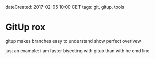 dateCreated: 2017-02-05 10:00 CET
tags: git, gitup, tools

# GitUp rox

gitup makes branches easy to understand
show perfect overivew

just an example:
i am faster bisecting with gitup than with he cmd line
